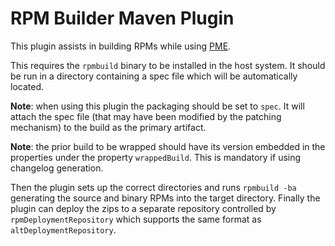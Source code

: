 
# RPM Builder Maven Plugin

This plugin assists in building RPMs while using [PME](https://github.com/release-engineering/pom-manipulation-ext).

This requires the `rpmbuild` binary to be installed in the host system. It should be run in a directory containing a spec file which will be automatically located.

**Note**: when using this plugin the packaging should be set to `spec`. It will attach the spec file (that may have been modified by the patching mechanism) to the build as the primary artifact.

**Note**: the prior build to be wrapped should have its version embedded in the properties under the property `wrappedBuild`. This is mandatory if using changelog generation.

Then the plugin sets up the correct directories and runs `rpmbuild -ba` generating the source and binary RPMs into the target directory. Finally the plugin can deploy the zips to a separate repository controlled by `rpmDeploymentRepository` which supports the same format as `altDeploymentRepository`.
